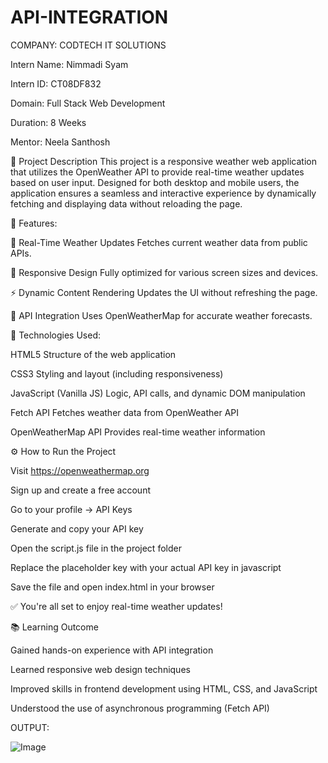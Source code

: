 # API-INTEGRATION

COMPANY: CODTECH IT SOLUTIONS

Intern Name: Nimmadi Syam

Intern ID: CT08DF832

Domain: Full Stack Web Development

Duration: 8 Weeks

Mentor: Neela Santhosh


📌 Project Description
This project is a responsive weather web application that utilizes the OpenWeather API to provide real-time weather updates based on user input. Designed for both desktop and mobile users, the application ensures a seamless and interactive experience by dynamically fetching and displaying data without reloading the page.

🚀 Features:

🔄 Real-Time Weather Updates
Fetches current weather data from public APIs.

📱 Responsive Design
Fully optimized for various screen sizes and devices.

⚡ Dynamic Content Rendering
Updates the UI without refreshing the page.

🔌 API Integration
Uses OpenWeatherMap for accurate weather forecasts.

🧰 Technologies Used:

  HTML5	Structure of the web application

  CSS3	Styling and layout (including responsiveness)

  JavaScript (Vanilla JS)	Logic, API calls, and dynamic DOM manipulation

  Fetch API	Fetches weather data from OpenWeather API

  OpenWeatherMap API	Provides real-time weather information

⚙️ How to Run the Project

  Visit https://openweathermap.org

  Sign up and create a free account

  Go to your profile → API Keys

  Generate and copy your API key

  Open the script.js file in the project folder

  Replace the placeholder key with your actual API key in javascript

  Save the file and open index.html in your browser

✅ You're all set to enjoy real-time weather updates!


📚 Learning Outcome

  Gained hands-on experience with API integration

  Learned responsive web design techniques

  Improved skills in frontend development using HTML, CSS, and JavaScript

  Understood the use of asynchronous programming (Fetch API)



OUTPUT:

![Image](https://github.com/user-attachments/assets/a2fddf76-73a1-465c-8f26-11a74bf83886)



